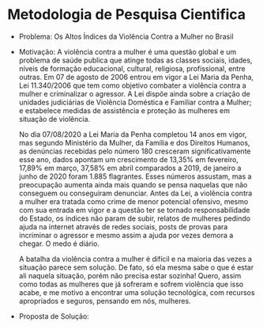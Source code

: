 # Metodologia de Pesquisa Cientifica

- Problema: Os Altos Índices da Violência Contra a Mulher no Brasil


- Motivação: A violência contra a mulher é uma questão global e um problema de saúde publica que atinge todas as classes sociais, idades, níveis de formação educacional, cultural, religiosa, profissional, entre outras. Em 07 de agosto de 2006 entrou em vigor a Lei Maria da Penha, Lei 11.340/2006 que tem como objetivo combater a violência contra a mulher e criminalizar o agressor. A Lei dispõe ainda sobre a criação de unidades judiciárias de Violência Doméstica e Familiar contra a Mulher; e estabelece medidas de assistência e proteção às mulheres em situação de violência.

  No dia 07/08/2020 a Lei Maria da Penha completou 14 anos em vigor, mas segundo Ministério da Mulher, da Família e dos Direitos Humanos, as denúncias recebidas pelo número 180 cresceram significativamente esse ano, dados apontam um crescimento de 13,35% em fevereiro, 17,89% em março, 37,58% em abril comparados a 2019, de janeiro a junho de 2020 foram 1.885 flagrantes. Esses números assustam, mas a preocupação aumenta ainda mais quando se pensa naquelas que não conseguem ou conseguiram denunciar. Antes da Lei, a violência contra a mulher era tratada como crime de menor potencial ofensivo, mesmo com sua entrada em vigor e a questão ter se tornado responsabilidade do Estado, os índices não param de subir, relatos de mulheres pedindo ajuda na internet através de redes sociais, posts de provas para incriminar o agressor e mesmo assim a ajuda por vezes demora a chegar. O medo é diário. 

  A batalha da violência contra a mulher é difícil e na maioria das vezes a situação parece sem solução. De fato, só ela mesma sabe o que é estar ali naquela situação, porém não precisa estar sozinha! Quero, assim como todas as mulheres que já sofreram e sofrem violência que isso acabe, e me motivo a encontrar uma solução tecnológica, com recursos apropriados e seguros, pensando em nós, mulheres.



- Proposta de Solução:
